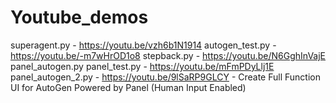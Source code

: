 # Youtube_demos
superagent.py - https://youtu.be/vzh6b1N1914
autogen_test.py - https://youtu.be/-m7wHrOD1o8
stepback.py - https://youtu.be/N6GghInVajE
panel_autogen.py panel_test.py - https://youtu.be/mFmPDyLlj1E
panel_autogen_2.py - https://youtu.be/9lSaRP9GLCY - Create Full Function UI for AutoGen Powered by Panel (Human Input Enabled)
